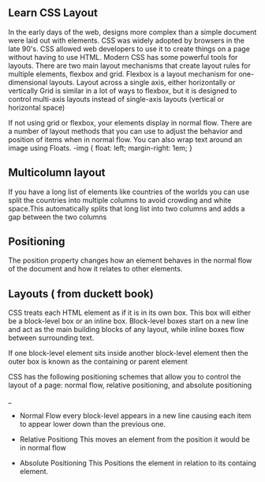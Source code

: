 ## Learn CSS Layout
In the early days of the web, designs more complex than a simple document were laid out with <table> elements. CSS was widely adopted by browsers in the late 90's. CSS allowed web developers to use it to create things on a page without having to use HTML. Modern CSS has some powerful tools for layouts.
There are two main layout mechanisms that create layout rules for multiple elements, flexbox and grid.
Flexbox is a layout mechanism for one-dimensional layouts. Layout across a single axis, either horizontally or vertically
Grid is similar in a lot of ways to flexbox, but it is designed to control multi-axis layouts instead of single-axis layouts (vertical or horizontal space)

If not using grid or flexbox, your elements display in normal flow. There are a number of layout methods that you can use to adjust the behavior and position of items when in normal flow. You can also wrap text around an image using Floats.
-img {
	float: left;
	margin-right: 1em;
}

## Multicolumn layout 
If you have a long list of elements like countries of the worlds you can use split the countries into multiple columns to avoid crowding and white space.This automatically splits that long list into two columns and adds a gap between the two columns

## Positioning
The position property changes how an element behaves in the normal flow of the document and how it relates to other elements.

## Layouts ( from duckett book)
CSS treats each HTML element as if it is in its own box. This box will either be a block-level box or an inline box. Block-level boxes start on a new line and act as the main building blocks of any layout, while inline boxes flow between surrounding text. 

If one block-level element sits inside another block-level element then the outer box is known as the containing or parent element

CSS has the following positioning schemes that allow you to control the layout of a page: normal flow, relative positioning, and absolute positioning

_
- Normal Flow
every block-level appears in a new line  causing each item to appear lower down than the previous one.

- Relative Positiong
This moves an element from the position it would be in normal flow

- Absolute Positioning
This Positions the element in relation to its containg element.